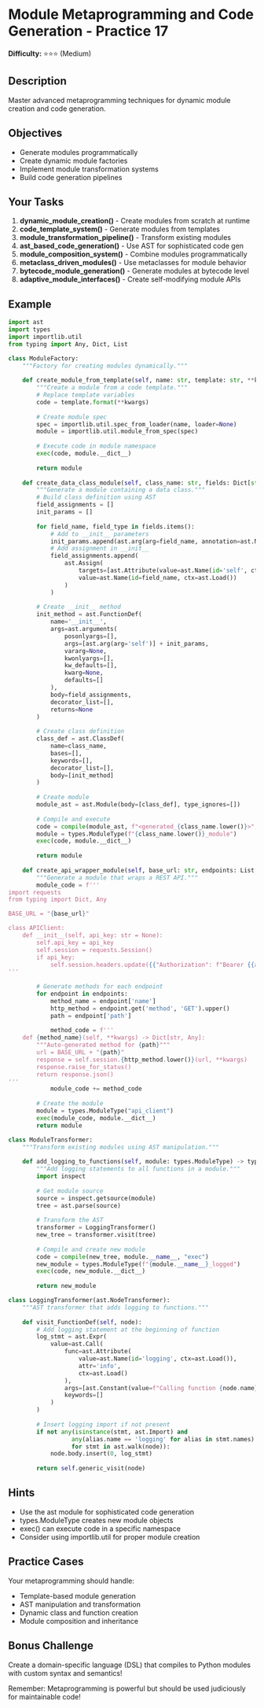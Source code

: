 # Module Metaprogramming and Code Generation - Practice 17

**Difficulty:** ⭐⭐⭐ (Medium)

## Description

Master advanced metaprogramming techniques for dynamic module creation and code generation.

## Objectives

- Generate modules programmatically
- Create dynamic module factories
- Implement module transformation systems
- Build code generation pipelines

## Your Tasks

1. **dynamic_module_creation()** - Create modules from scratch at runtime
2. **code_template_system()** - Generate modules from templates
3. **module_transformation_pipeline()** - Transform existing modules
4. **ast_based_code_generation()** - Use AST for sophisticated code gen
5. **module_composition_system()** - Combine modules programmatically
6. **metaclass_driven_modules()** - Use metaclasses for module behavior
7. **bytecode_module_generation()** - Generate modules at bytecode level
8. **adaptive_module_interfaces()** - Create self-modifying module APIs

## Example

```python
import ast
import types
import importlib.util
from typing import Any, Dict, List

class ModuleFactory:
    """Factory for creating modules dynamically."""
    
    def create_module_from_template(self, name: str, template: str, **kwargs) -> types.ModuleType:
        """Create a module from a code template."""
        # Replace template variables
        code = template.format(**kwargs)
        
        # Create module spec
        spec = importlib.util.spec_from_loader(name, loader=None)
        module = importlib.util.module_from_spec(spec)
        
        # Execute code in module namespace
        exec(code, module.__dict__)
        
        return module
    
    def create_data_class_module(self, class_name: str, fields: Dict[str, type]) -> types.ModuleType:
        """Generate a module containing a data class."""
        # Build class definition using AST
        field_assignments = []
        init_params = []
        
        for field_name, field_type in fields.items():
            # Add to __init__ parameters
            init_params.append(ast.arg(arg=field_name, annotation=ast.Name(id=field_type.__name__, ctx=ast.Load())))
            # Add assignment in __init__
            field_assignments.append(
                ast.Assign(
                    targets=[ast.Attribute(value=ast.Name(id='self', ctx=ast.Load()), attr=field_name, ctx=ast.Store())],
                    value=ast.Name(id=field_name, ctx=ast.Load())
                )
            )
        
        # Create __init__ method
        init_method = ast.FunctionDef(
            name='__init__',
            args=ast.arguments(
                posonlyargs=[],
                args=[ast.arg(arg='self')] + init_params,
                vararg=None,
                kwonlyargs=[],
                kw_defaults=[],
                kwarg=None,
                defaults=[]
            ),
            body=field_assignments,
            decorator_list=[],
            returns=None
        )
        
        # Create class definition
        class_def = ast.ClassDef(
            name=class_name,
            bases=[],
            keywords=[],
            decorator_list=[],
            body=[init_method]
        )
        
        # Create module
        module_ast = ast.Module(body=[class_def], type_ignores=[])
        
        # Compile and execute
        code = compile(module_ast, f"<generated_{class_name.lower()}>", "exec")
        module = types.ModuleType(f"{class_name.lower()}_module")
        exec(code, module.__dict__)
        
        return module
    
    def create_api_wrapper_module(self, base_url: str, endpoints: List[Dict[str, str]]) -> types.ModuleType:
        """Generate a module that wraps a REST API."""
        module_code = f'''
import requests
from typing import Dict, Any

BASE_URL = "{base_url}"

class APIClient:
    def __init__(self, api_key: str = None):
        self.api_key = api_key
        self.session = requests.Session()
        if api_key:
            self.session.headers.update({{"Authorization": f"Bearer {{api_key}}"}})
'''
        
        # Generate methods for each endpoint
        for endpoint in endpoints:
            method_name = endpoint['name']
            http_method = endpoint.get('method', 'GET').upper()
            path = endpoint['path']
            
            method_code = f'''
    def {method_name}(self, **kwargs) -> Dict[str, Any]:
        """Auto-generated method for {path}"""
        url = BASE_URL + "{path}"
        response = self.session.{http_method.lower()}(url, **kwargs)
        response.raise_for_status()
        return response.json()
'''
            module_code += method_code
        
        # Create the module
        module = types.ModuleType("api_client")
        exec(module_code, module.__dict__)
        return module

class ModuleTransformer:
    """Transform existing modules using AST manipulation."""
    
    def add_logging_to_functions(self, module: types.ModuleType) -> types.ModuleType:
        """Add logging statements to all functions in a module."""
        import inspect
        
        # Get module source
        source = inspect.getsource(module)
        tree = ast.parse(source)
        
        # Transform the AST
        transformer = LoggingTransformer()
        new_tree = transformer.visit(tree)
        
        # Compile and create new module
        code = compile(new_tree, module.__name__, "exec")
        new_module = types.ModuleType(f"{module.__name__}_logged")
        exec(code, new_module.__dict__)
        
        return new_module

class LoggingTransformer(ast.NodeTransformer):
    """AST transformer that adds logging to functions."""
    
    def visit_FunctionDef(self, node):
        # Add logging statement at the beginning of function
        log_stmt = ast.Expr(
            value=ast.Call(
                func=ast.Attribute(
                    value=ast.Name(id='logging', ctx=ast.Load()),
                    attr='info',
                    ctx=ast.Load()
                ),
                args=[ast.Constant(value=f"Calling function {node.name}")],
                keywords=[]
            )
        )
        
        # Insert logging import if not present
        if not any(isinstance(stmt, ast.Import) and 
                  any(alias.name == 'logging' for alias in stmt.names) 
                  for stmt in ast.walk(node)):
            node.body.insert(0, log_stmt)
        
        return self.generic_visit(node)
```

## Hints

- Use the ast module for sophisticated code generation
- types.ModuleType creates new module objects
- exec() can execute code in a specific namespace
- Consider using importlib.util for proper module creation

## Practice Cases

Your metaprogramming should handle:
- Template-based module generation
- AST manipulation and transformation
- Dynamic class and function creation
- Module composition and inheritance

## Bonus Challenge

Create a domain-specific language (DSL) that compiles to Python modules with custom syntax and semantics!

Remember: Metaprogramming is powerful but should be used judiciously for maintainable code!